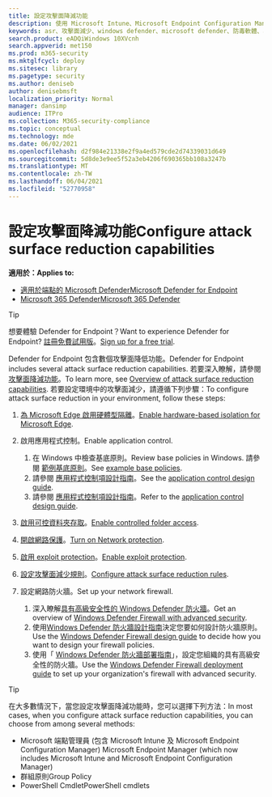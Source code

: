 ```yaml
---
title: 設定攻擊面降減功能
description: 使用 Microsoft Intune、Microsoft Endpoint Configuration Manager、PowerShell Cmdlet 及群組原則來設定攻擊面降低。
keywords: asr、攻擊面減少、windows defender、microsoft defender、防毒軟體、av
search.product: eADQiWindows 10XVcnh
search.appverid: met150
ms.prod: m365-security
ms.mktglfcycl: deploy
ms.sitesec: library
ms.pagetype: security
ms.author: deniseb
author: denisebmsft
localization_priority: Normal
manager: dansimp
audience: ITPro
ms.collection: M365-security-compliance
ms.topic: conceptual
ms.technology: mde
ms.date: 06/02/2021
ms.openlocfilehash: d2f984e21338e2f9a4ed579cde2d74339031d649
ms.sourcegitcommit: 5d8de3e9ee5f52a3eb4206f690365bb108a3247b
ms.translationtype: MT
ms.contentlocale: zh-TW
ms.lasthandoff: 06/04/2021
ms.locfileid: "52770958"
---
```

# <a name="configure-attack-surface-reduction-capabilities"></a><span data-ttu-id="5c898-104">設定攻擊面降減功能</span><span class="sxs-lookup"><span data-stu-id="5c898-104">Configure attack surface reduction capabilities</span></span>

<span data-ttu-id="5c898-105">**適用於：**</span><span class="sxs-lookup"><span data-stu-id="5c898-105">**Applies to:**</span></span>
- [<span data-ttu-id="5c898-106">適用於端點的 Microsoft Defender</span><span class="sxs-lookup"><span data-stu-id="5c898-106">Microsoft Defender for Endpoint</span></span>](https://go.microsoft.com/fwlink/p/?linkid=2154037)
- [<span data-ttu-id="5c898-107">Microsoft 365 Defender</span><span class="sxs-lookup"><span data-stu-id="5c898-107">Microsoft 365 Defender</span></span>](https://go.microsoft.com/fwlink/?linkid=2118804)

> [!TIP]
> <span data-ttu-id="5c898-108">想要體驗 Defender for Endpoint？</span><span class="sxs-lookup"><span data-stu-id="5c898-108">Want to experience Defender for Endpoint?</span></span> <span data-ttu-id="5c898-109">[註冊免費試用版](https://www.microsoft.com/microsoft-365/windows/microsoft-defender-atp?ocid=docs-wdatp-assignaccess-abovefoldlink)。</span><span class="sxs-lookup"><span data-stu-id="5c898-109">[Sign up for a free trial](https://www.microsoft.com/microsoft-365/windows/microsoft-defender-atp?ocid=docs-wdatp-assignaccess-abovefoldlink).</span></span>

<span data-ttu-id="5c898-110">Defender for Endpoint 包含數個攻擊面降低功能。</span><span class="sxs-lookup"><span data-stu-id="5c898-110">Defender for Endpoint includes several attack surface reduction capabilities.</span></span> <span data-ttu-id="5c898-111">若要深入瞭解，請參閱 [攻擊面降減功能](overview-attack-surface-reduction.md)。</span><span class="sxs-lookup"><span data-stu-id="5c898-111">To learn more, see [Overview of attack surface reduction capabilities](overview-attack-surface-reduction.md).</span></span> <span data-ttu-id="5c898-112">若要設定環境中的攻擊面減少，請遵循下列步驟：</span><span class="sxs-lookup"><span data-stu-id="5c898-112">To configure attack surface reduction in your environment, follow these steps:</span></span> 

1. <span data-ttu-id="5c898-113">[為 Microsoft Edge 啟用硬體型隔離](/windows/security/threat-protection/microsoft-defender-application-guard/install-md-app-guard)。</span><span class="sxs-lookup"><span data-stu-id="5c898-113">[Enable hardware-based isolation for Microsoft Edge](/windows/security/threat-protection/microsoft-defender-application-guard/install-md-app-guard).</span></span>

2. <span data-ttu-id="5c898-114">啟用應用程式控制。</span><span class="sxs-lookup"><span data-stu-id="5c898-114">Enable application control.</span></span> 

   1. <span data-ttu-id="5c898-115">在 Windows 中檢查基底原則。</span><span class="sxs-lookup"><span data-stu-id="5c898-115">Review base policies in Windows.</span></span> <span data-ttu-id="5c898-116">請參閱 [範例基底原則](/windows/security/threat-protection/windows-defender-application-control/example-wdac-base-policies)。</span><span class="sxs-lookup"><span data-stu-id="5c898-116">See [example base policies](/windows/security/threat-protection/windows-defender-application-control/example-wdac-base-policies).</span></span>
   2. <span data-ttu-id="5c898-117">請參閱 [應用程式控制項設計指南](/windows/security/threat-protection/windows-defender-application-control/windows-defender-application-control-design-guide)。</span><span class="sxs-lookup"><span data-stu-id="5c898-117">See the [application control design guide](/windows/security/threat-protection/windows-defender-application-control/windows-defender-application-control-design-guide).</span></span>
   3. <span data-ttu-id="5c898-118">請參閱 [應用程式控制項設計指南](/windows/security/threat-protection/windows-defender-application-control/windows-defender-application-control-deployment-guide)。</span><span class="sxs-lookup"><span data-stu-id="5c898-118">Refer to the [application control design guide](/windows/security/threat-protection/windows-defender-application-control/windows-defender-application-control-deployment-guide).</span></span>

3. <span data-ttu-id="5c898-119">[啟用可控資料夾存取](enable-controlled-folders.md)。</span><span class="sxs-lookup"><span data-stu-id="5c898-119">[Enable controlled folder access](enable-controlled-folders.md).</span></span>

4. <span data-ttu-id="5c898-120">[開啟網路保護](enable-network-protection.md)。</span><span class="sxs-lookup"><span data-stu-id="5c898-120">[Turn on Network protection](enable-network-protection.md).</span></span>

5. <span data-ttu-id="5c898-121">[啟用 exploit protection](enable-exploit-protection.md)。</span><span class="sxs-lookup"><span data-stu-id="5c898-121">[Enable exploit protection](enable-exploit-protection.md).</span></span>

6. <span data-ttu-id="5c898-122">[設定攻擊面減少規則](enable-attack-surface-reduction.md)。</span><span class="sxs-lookup"><span data-stu-id="5c898-122">[Configure attack surface reduction rules](enable-attack-surface-reduction.md).</span></span>

7. <span data-ttu-id="5c898-123">設定網路防火牆。</span><span class="sxs-lookup"><span data-stu-id="5c898-123">Set up your network firewall.</span></span>

   1. <span data-ttu-id="5c898-124">深入瞭解[具有高級安全性的 Windows Defender 防火牆](/windows/security/threat-protection/windows-firewall/windows-firewall-with-advanced-security)。</span><span class="sxs-lookup"><span data-stu-id="5c898-124">Get an overview of [Windows Defender Firewall with advanced security](/windows/security/threat-protection/windows-firewall/windows-firewall-with-advanced-security).</span></span>
   2. <span data-ttu-id="5c898-125">使用[Windows Defender 防火牆設計指南](/windows/security/threat-protection/windows-firewall/windows-firewall-with-advanced-security-design-guide)決定您要如何設計防火牆原則。</span><span class="sxs-lookup"><span data-stu-id="5c898-125">Use the [Windows Defender Firewall design guide](/windows/security/threat-protection/windows-firewall/windows-firewall-with-advanced-security-design-guide) to decide how you want to design your firewall policies.</span></span>
   3. <span data-ttu-id="5c898-126">使用「 [Windows Defender 防火牆部署指南](/windows/security/threat-protection/windows-firewall/windows-firewall-with-advanced-security-deployment-guide)」，設定您組織的具有高級安全性的防火牆。</span><span class="sxs-lookup"><span data-stu-id="5c898-126">Use the [Windows Defender Firewall deployment guide](/windows/security/threat-protection/windows-firewall/windows-firewall-with-advanced-security-deployment-guide) to set up your organization's firewall with advanced security.</span></span> 

> [!TIP]
> <span data-ttu-id="5c898-127">在大多數情況下，當您設定攻擊面降減功能時，您可以選擇下列方法：</span><span class="sxs-lookup"><span data-stu-id="5c898-127">In most cases, when you configure attack surface reduction capabilities, you can choose from among several methods:</span></span>
> - <span data-ttu-id="5c898-128">Microsoft 端點管理員 (包含 Microsoft Intune 及 Microsoft Endpoint Configuration Manager) </span><span class="sxs-lookup"><span data-stu-id="5c898-128">Microsoft Endpoint Manager (which now includes Microsoft Intune and Microsoft Endpoint Configuration Manager)</span></span>
> - <span data-ttu-id="5c898-129">群組原則</span><span class="sxs-lookup"><span data-stu-id="5c898-129">Group Policy</span></span>
> - <span data-ttu-id="5c898-130">PowerShell Cmdlet</span><span class="sxs-lookup"><span data-stu-id="5c898-130">PowerShell cmdlets</span></span>
